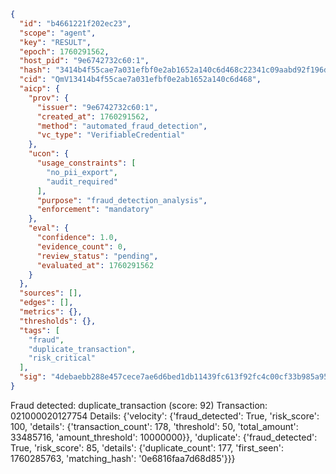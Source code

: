 ```json
{
  "id": "b4661221f202ec23",
  "scope": "agent",
  "key": "RESULT",
  "epoch": 1760291562,
  "host_pid": "9e6742732c60:1",
  "hash": "3414b4f55cae7a031efbf0e2ab1652a140c6d468c22341c09aabd92f196da39f",
  "cid": "QmV13414b4f55cae7a031efbf0e2ab1652a140c6d468",
  "aicp": {
    "prov": {
      "issuer": "9e6742732c60:1",
      "created_at": 1760291562,
      "method": "automated_fraud_detection",
      "vc_type": "VerifiableCredential"
    },
    "ucon": {
      "usage_constraints": [
        "no_pii_export",
        "audit_required"
      ],
      "purpose": "fraud_detection_analysis",
      "enforcement": "mandatory"
    },
    "eval": {
      "confidence": 1.0,
      "evidence_count": 0,
      "review_status": "pending",
      "evaluated_at": 1760291562
    }
  },
  "sources": [],
  "edges": [],
  "metrics": {},
  "thresholds": {},
  "tags": [
    "fraud",
    "duplicate_transaction",
    "risk_critical"
  ],
  "sig": "4debaebb288e457cece7ae6d6bed1db11439fc613f92fc4c00cf33b985a9507a"
}
```

Fraud detected: duplicate_transaction (score: 92)
Transaction: 021000020127754
Details: {'velocity': {'fraud_detected': True, 'risk_score': 100, 'details': {'transaction_count': 178, 'threshold': 50, 'total_amount': 33485716, 'amount_threshold': 10000000}}, 'duplicate': {'fraud_detected': True, 'risk_score': 85, 'details': {'duplicate_count': 177, 'first_seen': 1760285763, 'matching_hash': '0e6816faa7d68d85'}}}